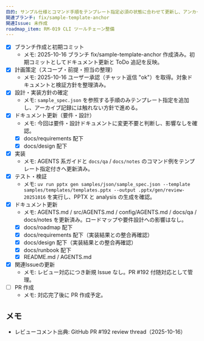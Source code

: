 ```yaml
---
目的: サンプル仕様とコマンド手順をテンプレート指定必須の状態に合わせて更新し、アンカー付きテンプレでも失敗しないようにする
関連ブランチ: fix/sample-template-anchor
関連Issue: 未作成
roadmap_item: RM-019 CLI ツールチェーン整備
---
```


- [x] ブランチ作成と初期コミット
  - メモ: 2025-10-16 ブランチ fix/sample-template-anchor 作成済み。初期コミットとしてドキュメント更新と ToDo 追記を反映。
- [x] 計画策定（スコープ・前提・担当の整理）
  - メモ: 2025-10-16 ユーザー承認（チャット返信 "ok"）を取得。対象ドキュメントと検証方針を整理済み。
- [x] 設計・実装方針の確定
  - メモ: `sample_spec.json` を参照する手順のみテンプレート指定を追加し、アーカイブ記録には触れない方針で進める。
- [x] ドキュメント更新（要件・設計）
  - メモ: 今回は要件・設計ドキュメントに変更不要と判断し、影響なしを確認。
  - [x] docs/requirements 配下
  - [x] docs/design 配下
- [x] 実装
  - メモ: AGENTS 系ガイドと `docs/qa` / `docs/notes` のコマンド例をテンプレート指定付きへ更新済み。
- [x] テスト・検証
  - メモ: `uv run pptx gen samples/json/sample_spec.json --template samples/templates/templates.pptx --output .pptx/gen/review-20251016` を実行し、PPTX と analysis の生成を確認。
- [x] ドキュメント更新
  - メモ: AGENTS.md / src/AGENTS.md / config/AGENTS.md / docs/qa / docs/notes を更新済み。ロードマップや要件設計への影響はなし。
  - [x] docs/roadmap 配下
  - [x] docs/requirements 配下（実装結果との整合再確認）
  - [x] docs/design 配下（実装結果との整合再確認）
  - [x] docs/runbook 配下
  - [x] README.md / AGENTS.md
- [x] 関連Issueの更新
  - メモ: レビュー対応につき新規 Issue なし。PR #192 付随対応として管理。
- [ ] PR 作成
  - メモ: 対応完了後に PR 作成予定。

## メモ
- レビューコメント出典: GitHub PR #192 review thread（2025-10-16）
